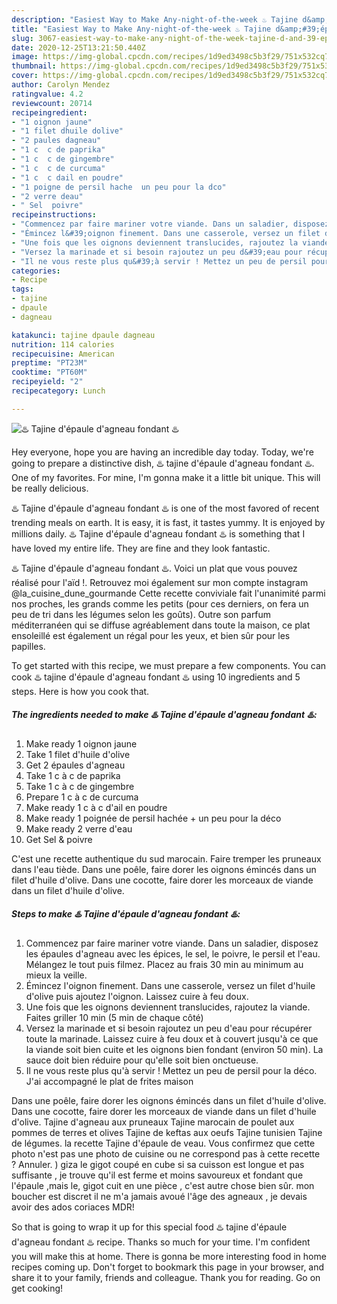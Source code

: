 ```yaml
---
description: "Easiest Way to Make Any-night-of-the-week ♨️ Tajine d&amp;#39;épaule d&amp;#39;agneau fondant ♨️"
title: "Easiest Way to Make Any-night-of-the-week ♨️ Tajine d&amp;#39;épaule d&amp;#39;agneau fondant ♨️"
slug: 3067-easiest-way-to-make-any-night-of-the-week-tajine-d-and-39-epaule-d-and-39-agneau-fondant
date: 2020-12-25T13:21:50.440Z
image: https://img-global.cpcdn.com/recipes/1d9ed3498c5b3f29/751x532cq70/♨️-tajine-depaule-dagneau-fondant-♨️-photo-principale-de-la-recette.jpg
thumbnail: https://img-global.cpcdn.com/recipes/1d9ed3498c5b3f29/751x532cq70/♨️-tajine-depaule-dagneau-fondant-♨️-photo-principale-de-la-recette.jpg
cover: https://img-global.cpcdn.com/recipes/1d9ed3498c5b3f29/751x532cq70/♨️-tajine-depaule-dagneau-fondant-♨️-photo-principale-de-la-recette.jpg
author: Carolyn Mendez
ratingvalue: 4.2
reviewcount: 20714
recipeingredient:
- "1 oignon jaune"
- "1 filet dhuile dolive"
- "2 paules dagneau"
- "1 c  c de paprika"
- "1 c  c de gingembre"
- "1 c  c de curcuma"
- "1 c  c dail en poudre"
- "1 poigne de persil hache  un peu pour la dco"
- "2 verre deau"
- " Sel  poivre"
recipeinstructions:
- "Commencez par faire mariner votre viande. Dans un saladier, disposez les épaules d&#39;agneau avec les épices, le sel, le poivre, le persil et l&#39;eau. Mélangez le tout puis filmez. Placez au frais 30 min au minimum au mieux la veille."
- "Émincez l&#39;oignon finement. Dans une casserole, versez un filet d&#39;huile d&#39;olive puis ajoutez l&#39;oignon. Laissez cuire à feu doux."
- "Une fois que les oignons deviennent translucides, rajoutez la viande. Faites griller 10 min (5 min de chaque côté)"
- "Versez la marinade et si besoin rajoutez un peu d&#39;eau pour récupérer toute la marinade. Laissez cuire à feu doux et à couvert jusqu&#39;à ce que la viande soit bien cuite et les oignons bien fondant (environ 50 min). La sauce doit bien réduire pour qu&#39;elle soit bien onctueuse."
- "Il ne vous reste plus qu&#39;à servir ! Mettez un peu de persil pour la déco. J&#39;ai accompagné le plat de frites maison"
categories:
- Recipe
tags:
- tajine
- dpaule
- dagneau

katakunci: tajine dpaule dagneau 
nutrition: 114 calories
recipecuisine: American
preptime: "PT23M"
cooktime: "PT60M"
recipeyield: "2"
recipecategory: Lunch

---
```



![♨️ Tajine d&#39;épaule d&#39;agneau fondant ♨️](https://img-global.cpcdn.com/recipes/1d9ed3498c5b3f29/751x532cq70/♨️-tajine-depaule-dagneau-fondant-♨️-photo-principale-de-la-recette.jpg)

Hey everyone, hope you are having an incredible day today. Today, we're going to prepare a distinctive dish, ♨️ tajine d&#39;épaule d&#39;agneau fondant ♨️. One of my favorites. For mine, I'm gonna make it a little bit unique. This will be really delicious.

♨️ Tajine d&#39;épaule d&#39;agneau fondant ♨️ is one of the most favored of recent trending meals on earth. It is easy, it is fast, it tastes yummy. It is enjoyed by millions daily. ♨️ Tajine d&#39;épaule d&#39;agneau fondant ♨️ is something that I have loved my entire life. They are fine and they look fantastic.

♨️ Tajine d&#39;épaule d&#39;agneau fondant ♨️. Voici un plat que vous pouvez réalisé pour l&#39;aïd !. Retrouvez moi également sur mon compte instagram @la_cuisine_dune_gourmande Cette recette conviviale fait l&#39;unanimité parmi nos proches, les grands comme les petits (pour ces derniers, on fera un peu de tri dans les légumes selon les goûts). Outre son parfum méditerranéen qui se diffuse agréablement dans toute la maison, ce plat ensoleillé est également un régal pour les yeux, et bien sûr pour les papilles.


To get started with this recipe, we must prepare a few components. You can cook ♨️ tajine d&#39;épaule d&#39;agneau fondant ♨️ using 10 ingredients and 5 steps. Here is how you cook that.

<!--inarticleads1-->

##### The ingredients needed to make ♨️ Tajine d&#39;épaule d&#39;agneau fondant ♨️:

1. Make ready 1 oignon jaune
1. Take 1 filet d&#39;huile d&#39;olive
1. Get 2 épaules d&#39;agneau
1. Take 1 c à c de paprika
1. Take 1 c à c de gingembre
1. Prepare 1 c à c de curcuma
1. Make ready 1 c à c d&#39;ail en poudre
1. Make ready 1 poignée de persil hachée + un peu pour la déco
1. Make ready 2 verre d&#39;eau
1. Get  Sel &amp; poivre


C&#39;est une recette authentique du sud marocain. Faire tremper les pruneaux dans l&#39;eau tiède. Dans une poêle, faire dorer les oignons émincés dans un filet d&#39;huile d&#39;olive. Dans une cocotte, faire dorer les morceaux de viande dans un filet d&#39;huile d&#39;olive. 

<!--inarticleads2-->

##### Steps to make ♨️ Tajine d&#39;épaule d&#39;agneau fondant ♨️:

1. Commencez par faire mariner votre viande. Dans un saladier, disposez les épaules d&#39;agneau avec les épices, le sel, le poivre, le persil et l&#39;eau. Mélangez le tout puis filmez. Placez au frais 30 min au minimum au mieux la veille.
1. Émincez l&#39;oignon finement. Dans une casserole, versez un filet d&#39;huile d&#39;olive puis ajoutez l&#39;oignon. Laissez cuire à feu doux.
1. Une fois que les oignons deviennent translucides, rajoutez la viande. Faites griller 10 min (5 min de chaque côté)
1. Versez la marinade et si besoin rajoutez un peu d&#39;eau pour récupérer toute la marinade. Laissez cuire à feu doux et à couvert jusqu&#39;à ce que la viande soit bien cuite et les oignons bien fondant (environ 50 min). La sauce doit bien réduire pour qu&#39;elle soit bien onctueuse.
1. Il ne vous reste plus qu&#39;à servir ! Mettez un peu de persil pour la déco. J&#39;ai accompagné le plat de frites maison


Dans une poêle, faire dorer les oignons émincés dans un filet d&#39;huile d&#39;olive. Dans une cocotte, faire dorer les morceaux de viande dans un filet d&#39;huile d&#39;olive. Tajine d&#39;agneau aux pruneaux Tajine marocain de poulet aux pommes de terres et olives Tajine de keftas aux oeufs Tajine tunisien Tajine de légumes. la recette Tajine d&#39;épaule de veau. Vous confirmez que cette photo n&#39;est pas une photo de cuisine ou ne correspond pas à cette recette ? Annuler. ) giza le gigot coupé en cube si sa cuisson est longue et pas suffisante , je trouve qu&#39;il est ferme et moins savoureux et fondant que l&#39;épaule ,mais le, gigot cuit en une pièce , c&#39;est autre chose bien sûr. mon boucher est discret il ne m&#39;a jamais avoué l&#39;âge des agneaux , je devais avoir des ados coriaces MDR! 

So that is going to wrap it up for this special food ♨️ tajine d&#39;épaule d&#39;agneau fondant ♨️ recipe. Thanks so much for your time. I'm confident you will make this at home. There is gonna be more interesting food in home recipes coming up. Don't forget to bookmark this page in your browser, and share it to your family, friends and colleague. Thank you for reading. Go on get cooking!
